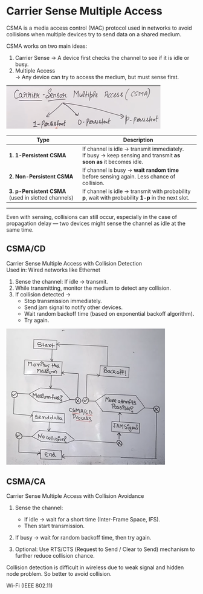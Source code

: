 # Carrier Sense Multiple Access

CSMA is a media access control (MAC) protocol used in networks to avoid collisions when multiple devices try to send data on a shared medium.

CSMA works on two main ideas:

1. Carrier Sense 
→ A device first checks the channel to see if it is idle or busy.
2. Multiple Access  
→ Any device can try to access the medium, but must sense first.

![alt text](image-16.png)

| Type                                                | Description                                                                                                       |
| --------------------------------------------------- | ----------------------------------------------------------------------------------------------------------------- |
| **1. 1-Persistent CSMA**                            | If channel is idle → transmit immediately.<br>If busy → keep sensing and transmit **as soon as** it becomes idle. |
| **2. Non-Persistent CSMA**                          | If channel is busy → **wait random time** before sensing again. Less chance of collision.                         |
| **3. p-Persistent CSMA** (used in slotted channels) | If channel is idle → transmit with probability **p**, wait with probability **1-p** in the next slot.             |

---
Even with sensing, collisions can still occur, especially in the case of propagation delay — two devices might sense the channel as idle at the same time.

## CSMA/CD
Carrier Sense Multiple Access with Collision Detection  
Used in: Wired networks like Ethernet

1. Sense the channel: If idle → transmit.
2. While transmitting, monitor the medium to detect any collision.
3. If collision detected →
   - Stop transmission immediately.
   - Send jam signal to notify other devices.
   - Wait random backoff time (based on exponential backoff algorithm).
   - Try again.

![alt text](image-17.png)

## CSMA/CA
Carrier Sense Multiple Access with Collision Avoidance
1. Sense the channel:
   - If idle → wait for a short time (Inter-Frame Space, IFS).
   - Then start transmission.

2. If busy → wait for random backoff time, then try again.
3. Optional: Use RTS/CTS (Request to Send / Clear to Send) mechanism to further reduce collision chance.

Collision detection is difficult in wireless due to weak signal and hidden node problem. So better to avoid collision.

Wi-Fi (IEEE 802.11)
